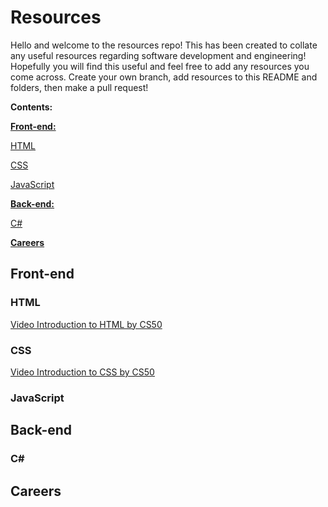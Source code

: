 # Resources
Hello and welcome to the resources repo! This has been created to collate any useful resources regarding software development and engineering! Hopefully you will find this useful and feel free to add any resources you come across. Create your own branch, add resources to this README and folders, then make a pull request!

**Contents:**

[**Front-end:**](https://github.com/cBridges851/SCG-Coding-Club-Resources/blob/Layout/README.md#front-end)

[HTML](https://github.com/cBridges851/SCG-Coding-Club-Resources/blob/Layout/README.md#html)

[CSS](https://github.com/cBridges851/SCG-Coding-Club-Resources/blob/Layout/README.md#css)

[JavaScript](https://github.com/cBridges851/SCG-Coding-Club-Resources/blob/Layout/README.md#javascript)

	
[**Back-end:**](https://github.com/cBridges851/SCG-Coding-Club-Resources/blob/Layout/README.md#back-end)

[C#](https://github.com/cBridges851/SCG-Coding-Club-Resources/blob/Layout/README.md#c)

	
[**Careers**](https://github.com/cBridges851/SCG-Coding-Club-Resources/blob/Layout/README.md#c)

## Front-end
### HTML
[Video Introduction to HTML by CS50](https://youtu.be/78wdlyzrKOA)

### CSS
[Video Introduction to CSS by CS50](https://youtu.be/g7nZFp2zSJ4)

### JavaScript

## Back-end
### C#

## Careers
